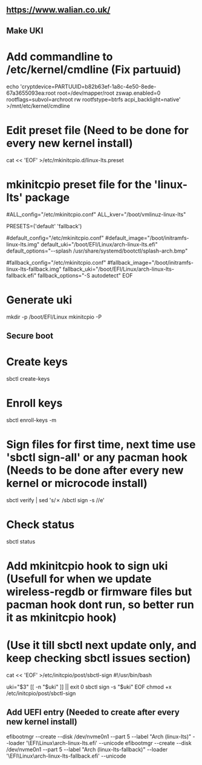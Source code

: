 ## https://www.walian.co.uk/

## Make UKI
# Add commandline to /etc/kernel/cmdline (Fix partuuid)
echo 'cryptdevice=PARTUUID=b82b63ef-1a8c-4e50-8ede-67a3655093ea:root root=/dev/mapper/root zswap.enabled=0 rootflags=subvol=archroot rw rootfstype=btrfs acpi_backlight=native' >/mnt/etc/kernel/cmdline

# Edit preset file (Need to be done for every new kernel install)
cat << 'EOF' >/etc/mkinitcpio.d/linux-lts.preset
# mkinitcpio preset file for the 'linux-lts' package

#ALL_config="/etc/mkinitcpio.conf"
ALL_kver="/boot/vmlinuz-linux-lts"

PRESETS=('default' 'fallback')

#default_config="/etc/mkinitcpio.conf"
#default_image="/boot/initramfs-linux-lts.img"
default_uki="/boot/EFI/Linux/arch-linux-lts.efi"
default_options="--splash /usr/share/systemd/bootctl/splash-arch.bmp"

#fallback_config="/etc/mkinitcpio.conf"
#fallback_image="/boot/initramfs-linux-lts-fallback.img"
fallback_uki="/boot/EFI/Linux/arch-linux-lts-fallback.efi"
fallback_options="-S autodetect"
EOF

# Generate uki
mkdir -p /boot/EFI/Linux
mkinitcpio -P



## Secure boot
# Create keys
sbctl create-keys

# Enroll keys
sbctl enroll-keys -m

# Sign files for first time, next time use 'sbctl sign-all' or any pacman hook (Needs to be done after every new kernel or microcode install)
sbctl verify | sed 's/✗ /sbctl sign -s \//e'

# Check status
sbctl status

# Add mkinitcpio hook to sign uki (Usefull for when we update wireless-regdb or firmware files but pacman hook dont run, so better run it as mkinitcpio hook) 
# (Use it till sbctl next update only, and keep checking sbctl issues section)
cat << 'EOF' >/etc/initcpio/post/sbctl-sign
#!/usr/bin/bash

uki="$3"
[[ -n "$uki" ]] || exit 0
sbctl sign -s "$uki"
EOF
chmod +x /etc/initcpio/post/sbctl-sign



## Add UEFI entry (Needed to create after every new kernel install)
efibootmgr --create --disk /dev/nvme0n1 --part 5 --label "Arch (linux-lts)" --loader '\EFI\Linux\arch-linux-lts.efi' --unicode
efibootmgr --create --disk /dev/nvme0n1 --part 5 --label "Arch (linux-lts-fallback)" --loader '\EFI\Linux\arch-linux-lts-fallback.efi' --unicode
